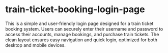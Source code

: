 # train-ticket-booking-login-page
This is a simple and user-friendly login page designed for a train ticket booking system. Users can securely enter their username and password to access their accounts, manage bookings, and purchase train tickets. The clean layout ensures easy navigation and quick login, optimized for both desktop and mobile devices.
